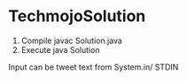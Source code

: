 # TechmojoSolution
1. Compile
javac Solution.java
2. Execute
java Solution

Input can be tweet text from System.in/ STDIN
